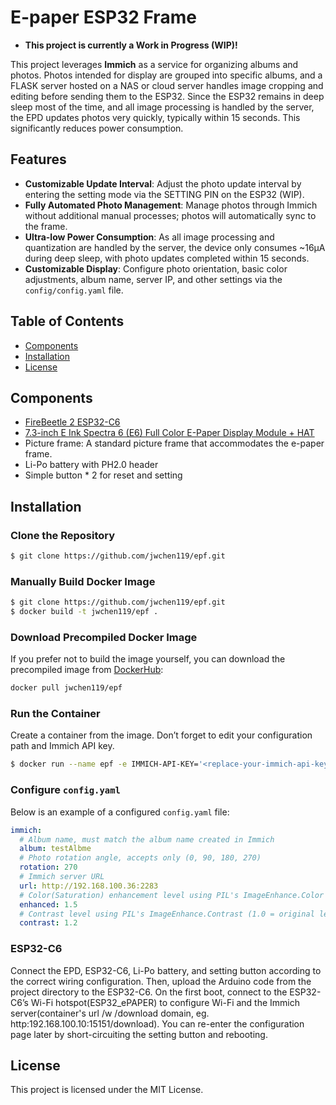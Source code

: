 # E-paper ESP32 Frame

- **This project is currently a Work in Progress (WIP)!**

This project leverages **Immich** as a service for organizing albums and photos. Photos intended for display are grouped into specific albums, and a FLASK server hosted on a NAS or cloud server handles image cropping and editing before sending them to the ESP32. Since the ESP32 remains in deep sleep most of the time, and all image processing is handled by the server, the EPD updates photos very quickly, typically within 15 seconds. This significantly reduces power consumption.

## Features

- **Customizable Update Interval**: Adjust the photo update interval by entering the setting mode via the SETTING PIN on the ESP32 (WIP).
- **Fully Automated Photo Management**: Manage photos through Immich without additional manual processes; photos will automatically sync to the frame.
- **Ultra-low Power Consumption**: As all image processing and quantization are handled by the server, the device only consumes ~16µA during deep sleep, with photo updates completed within 15 seconds.
- **Customizable Display**: Configure photo orientation, basic color adjustments, album name, server IP, and other settings via the `config/config.yaml` file.

## Table of Contents

- [Components](#components)
- [Installation](#installation)
- [License](#license)

## Components

- [FireBeetle 2 ESP32-C6](https://www.dfrobot.com/product-2771.html)
- [7.3-inch E Ink Spectra 6 (E6) Full Color E-Paper Display Module + HAT](https://www.waveshare.com/7.3inch-e-paper-hat-e.htm)
- Picture frame: A standard picture frame that accommodates the e-paper frame.
- Li-Po battery with PH2.0 header
- Simple button * 2 for reset and setting

## Installation

### Clone the Repository

```bash
$ git clone https://github.com/jwchen119/epf.git
```

### Manually Build Docker Image

```bash
$ git clone https://github.com/jwchen119/epf.git
$ docker build -t jwchen119/epf .
```

### Download Precompiled Docker Image

If you prefer not to build the image yourself, you can download the precompiled image from [DockerHub](https://hub.docker.com/r/jwchen119/epf):

```bash
docker pull jwchen119/epf
```

### Run the Container

Create a container from the image. Don’t forget to edit your configuration path and Immich API key.

```bash
$ docker run --name epf -e IMMICH-API-KEY='<replace-your-immich-api-key>' -v <replace-to-your-path>:/app/config -d -p <replace-port>:5000 jwchen119/epf
```

### Configure `config.yaml`

Below is an example of a configured `config.yaml` file:

```yaml
immich:
  # Album name, must match the album name created in Immich
  album: testAlbme
  # Photo rotation angle, accepts only (0, 90, 180, 270)
  rotation: 270
  # Immich server URL
  url: http://192.168.100.36:2283
  # Color(Saturation) enhancement level using PIL's ImageEnhance.Color (1.0 = original level)
  enhanced: 1.5
  # Contrast level using PIL's ImageEnhance.Contrast (1.0 = original level)
  contrast: 1.2
```

### ESP32-C6

Connect the EPD, ESP32-C6, Li-Po battery, and setting button according to the correct wiring configuration. Then, upload the Arduino code from the project directory to the ESP32-C6. On the first boot, connect to the ESP32-C6’s Wi-Fi hotspot(ESP32_ePAPER) to configure Wi-Fi and the Immich server(container's url /w /download domain, eg. http:192.168.100.10:15151/download). You can re-enter the configuration page later by short-circuiting the setting button and rebooting.

## License

This project is licensed under the MIT License.

